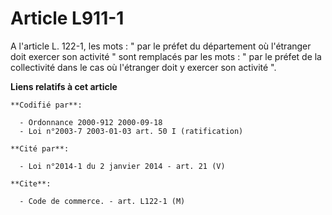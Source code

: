 # Article L911-1

A l'article L. 122-1, les mots : " par le préfet du département où l'étranger doit exercer son activité " sont remplacés par
les mots : " par le préfet de la collectivité dans le cas où l'étranger doit y exercer son activité ".

**Liens relatifs à cet article**

	**Codifié par**:

	  - Ordonnance 2000-912 2000-09-18
	  - Loi n°2003-7 2003-01-03 art. 50 I (ratification)

	**Cité par**:

	  - Loi n°2014-1 du 2 janvier 2014 - art. 21 (V)

	**Cite**:

	  - Code de commerce. - art. L122-1 (M)
